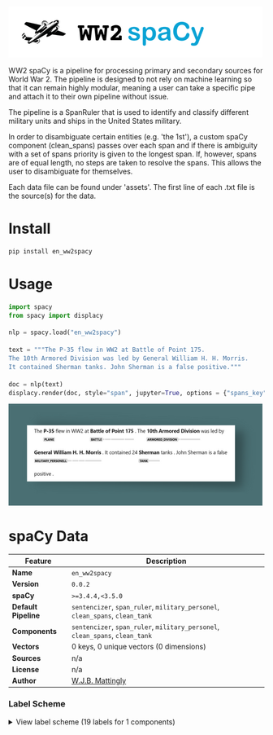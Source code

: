 ![header for ww2 spacy](https://github.com/wjbmattingly/ww2-spacy/raw/main/images/header.png)

WW2 spaCy is a pipeline for processing primary and secondary sources for World War 2. The pipeline is designed to not rely on machine learning so that it can remain highly modular, meaning a user can take a specific pipe and attach it to their own pipeline without issue.

The pipeline is a SpanRuler that is used to identify and classify different military units and ships in the United States military.

In order to disambiguate certain entities (e.g. 'the 1st'), a custom spaCy component (clean_spans) passes over each span and if there is ambiguity with a set of spans priority is given to the longest span. If, however, spans are of equal length, no steps are taken to resolve the spans. This allows the user to disambiguate for themselves.

Each data file can be found under 'assets'. The first line of each .txt file is the source(s) for the data.

# Install

```python
pip install en_ww2spacy
```

# Usage
```python
import spacy
from spacy import displacy

nlp = spacy.load("en_ww2spacy")

text = """The P-35 flew in WW2 at Battle of Point 175.
The 10th Armored Division was led by General William H. H. Morris.
It contained Sherman tanks. John Sherman is a false positive."""

doc = nlp(text)
displacy.render(doc, style="span", jupyter=True, options = {"spans_key": "ruler"})
```
![example output](https://github.com/wjbmattingly/ww2-spacy/raw/main/images/example.png)

# spaCy Data

| Feature | Description |
| --- | --- |
| **Name** | `en_ww2spacy` |
| **Version** | `0.0.2` |
| **spaCy** | `>=3.4.4,<3.5.0` |
| **Default Pipeline** | `sentencizer`, `span_ruler`, `military_personel`, `clean_spans`, `clean_tank` |
| **Components** | `sentencizer`, `span_ruler`, `military_personel`, `clean_spans`, `clean_tank` |
| **Vectors** | 0 keys, 0 unique vectors (0 dimensions) |
| **Sources** | n/a |
| **License** | n/a |
| **Author** | [W.J.B. Mattingly](https://github.com/wjbmattingly/ww2-spacy) |

### Label Scheme

<details>

<summary>View label scheme (19 labels for 1 components)</summary>

| Component | Labels |
| --- | --- |
| **`span_ruler`** | `AIRBORN_DIVISION`, `AMPHIBIOUS_VESSEL`, `ARMORED_DIVISION`, `BATTALION`, `BATTLE`, `BATTLESHIP`, `CARRIER`, `CARRIER_ESCORT`, `CAVALRY`, `CRUISER`, `DESTROYER`, `FRIGATE_DESTROYER_ESCORT`, `GUNBOAT`, `INFANTRY_DIVISION`, `MINE_VESSEL`, `MOUNTAIN_DIVISION`, `PLANE`, `SUBMARINE`, `TANK` |

</details>
